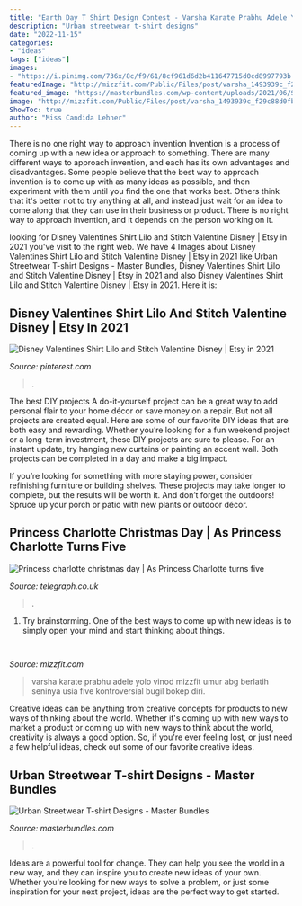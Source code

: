 ```yaml
---
title: "Earth Day T Shirt Design Contest - Varsha Karate Prabhu Adele Yolo Vinod Mizzfit Umur Abg Berlatih Seninya Usia Five Kontroversial Bugil Bokep Diri"
description: "Urban streetwear t-shirt designs"
date: "2022-11-15"
categories:
- "ideas"
tags: ["ideas"]
images:
- "https://i.pinimg.com/736x/8c/f9/61/8cf961d6d2b411647715d0cd8997793b.jpg"
featuredImage: "http://mizzfit.com/Public/Files/post/varsha_1493939c_f29c88d0fb.jpg"
featured_image: "https://masterbundles.com/wp-content/uploads/2021/06/Streetwear-T-shirt-Design-11.jpg"
image: "http://mizzfit.com/Public/Files/post/varsha_1493939c_f29c88d0fb.jpg"
ShowToc: true
author: "Miss Candida Lehner"
---
```



There is no one right way to approach invention
Invention is a process of coming up with a new idea or approach to something. There are many different ways to approach invention, and each has its own advantages and disadvantages. Some people believe that the best way to approach invention is to come up with as many ideas as possible, and then experiment with them until you find the one that works best. Others think that it's better not to try anything at all, and instead just wait for an idea to come along that they can use in their business or product. There is no right way to approach invention, and it depends on the person working on it.

	

		
looking for Disney Valentines Shirt Lilo and Stitch Valentine Disney | Etsy in 2021 you've visit to the right web. We have 4 Images about Disney Valentines Shirt Lilo and Stitch Valentine Disney | Etsy in 2021 like Urban Streetwear T-shirt Designs - Master Bundles, Disney Valentines Shirt Lilo and Stitch Valentine Disney | Etsy in 2021 and also Disney Valentines Shirt Lilo and Stitch Valentine Disney | Etsy in 2021. Here it is:
		
    
## Disney Valentines Shirt Lilo And Stitch Valentine Disney | Etsy In 2021

<img loading=lazy src="https://i.pinimg.com/736x/8c/f9/61/8cf961d6d2b411647715d0cd8997793b.jpg" onerror="this.onerror=null;this.src='https://tse1.mm.bing.net/th?id=OIP.EDiUw_T0M0baUxKRQtRuJwHaF7&amp;pid=15.1';" alt="Disney Valentines Shirt Lilo and Stitch Valentine Disney | Etsy in 2021">

_Source: pinterest.com_

>. 

	

The best DIY projects
A do-it-yourself project can be a great way to add personal flair to your home décor or save money on a repair. But not all projects are created equal. Here are some of our favorite DIY ideas that are both easy and rewarding.
Whether you’re looking for a fun weekend project or a long-term investment, these DIY projects are sure to please. For an instant update, try hanging new curtains or painting an accent wall. Both projects can be completed in a day and make a big impact.

If you’re looking for something with more staying power, consider refinishing furniture or building shelves. These projects may take longer to complete, but the results will be worth it. And don’t forget the outdoors! Spruce up your porch or patio with new plants or outdoor décor.

    
## Princess Charlotte Christmas Day | As Princess Charlotte Turns Five

<img loading=lazy src="https://www.telegraph.co.uk/content/dam/fashion/2017/04/28/TELEMMGLPICT000116675572_trans_NvBQzQNjv4BqhJpcTaDycYqZzDAOAUJ79XNpOZpJj6VP0Ce2udBdczw.jpeg?imwidth=1400" onerror="this.onerror=null;this.src='https://tse1.mm.bing.net/th?id=OIP.-fg9ySLYEKargXoC7xJAigHaL2&amp;pid=15.1';" alt="Princess charlotte christmas day | As Princess Charlotte turns five">

_Source: telegraph.co.uk_

>. 

	

1. Try brainstorming. One of the best ways to come up with new ideas is to simply open your mind and start thinking about things.

    
## 

<img loading=lazy src="http://mizzfit.com/Public/Files/post/varsha_1493939c_f29c88d0fb.jpg" onerror="this.onerror=null;this.src='https://tse2.mm.bing.net/th?id=OIP.pMVrbBgEOcXpiP-h88q4SwAAAA&amp;pid=15.1';" alt="">

_Source: mizzfit.com_

>varsha karate prabhu adele yolo vinod mizzfit umur abg berlatih seninya usia five kontroversial bugil bokep diri. 

	

Creative ideas can be anything from creative concepts for products to new ways of thinking about the world. Whether it's coming up with new ways to market a product or coming up with new ways to think about the world, creativity is always a good option. So, if you're ever feeling lost, or just need a few helpful ideas, check out some of our favorite creative ideas.

    
## Urban Streetwear T-shirt Designs - Master Bundles

<img loading=lazy src="https://masterbundles.com/wp-content/uploads/2021/06/Streetwear-T-shirt-Design-11.jpg" onerror="this.onerror=null;this.src='https://tse3.mm.bing.net/th?id=OIP.g3nWAQDbBddjSK7yZnOapwHaE7&amp;pid=15.1';" alt="Urban Streetwear T-shirt Designs - Master Bundles">

_Source: masterbundles.com_

>. 

	

Ideas are a powerful tool for change. They can help you see the world in a new way, and they can inspire you to create new ideas of your own. Whether you're looking for new ways to solve a problem, or just some inspiration for your next project, ideas are the perfect way to get started.

